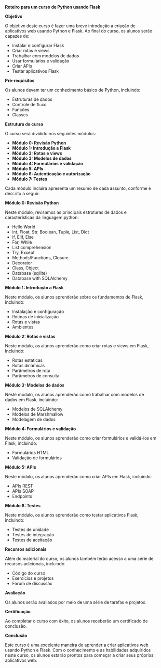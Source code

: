 **Roteiro para um curso de Python usando Flask**

**Objetivo**

O objetivo deste curso é fazer uma breve introdução a criação de aplicativos web usando Python e Flask. Ao final do curso, os alunos serão capazes de:

* Instalar e configurar Flask
* Criar rotas e views 
* Trabalhar com modelos de dados
* Usar formulários e validação
* Criar APIs
* Testar aplicativos Flask

**Pré-requisitos**

Os alunos devem ter um conhecimento básico de Python, incluindo:

* Estruturas de dados
* Controle de fluxo
* Funções
* Classes

**Estrutura do curso**

O curso será dividido nos seguintes módulos:

* **Módulo 0: Revisão Python**
* **Módulo 1: Introdução a Flask**
* **Módulo 2: Rotas e views**
* **Módulo 3: Modelos de dados**
* **Módulo 4: Formulários e validação**
* **Módulo 5: APIs**
* **Módulo 6: Autenticação e autorização**
* **Módulo 7: Testes**

Cada módulo incluirá apresenta um resumo de cada assunto, conforme é descrito a seguir:

**Módulo 0: Revisão Python**

Neste módulo, revisamos as principais estruturas de dados e características da linguagem python:

* Hello World
* Int, Float, Str, Boolean, Tuple, List, Dict
* If, Elif, Else
* For, While
* List comprehension
* Try, Except
* Methods/Functions, Closure 
* Decorator
* Class, Object
* Database (sqllite)
* Database with SQLAlchemy

**Módulo 1: Introdução a Flask**

Neste módulo, os alunos aprenderão sobre os fundamentos de Flask, incluindo:

* Instalação e configuração
* Rotinas de inicialização
* Rotas e vistas
* Ambientes

**Módulo 2: Rotas e vistas**

Neste módulo, os alunos aprenderão como criar rotas e views em Flask, incluindo:

* Rotas estáticas
* Rotas dinâmicas
* Parâmetros de rota
* Parâmetros de consulta

**Módulo 3: Modelos de dados**

Neste módulo, os alunos aprenderão como trabalhar com modelos de dados em Flask, incluindo:

* Modelos de SQLAlchemy
* Modelos de Marshmallow
* Modelagem de dados

**Módulo 4: Formulários e validação**

Neste módulo, os alunos aprenderão como criar formulários e validá-los em Flask, incluindo:

* Formulários HTML
* Validação de formulários

**Módulo 5: APIs**

Neste módulo, os alunos aprenderão como criar APIs em Flask, incluindo:

* APIs REST
* APIs SOAP
* Endpoints

**Módulo 6: Testes**

Neste módulo, os alunos aprenderão como testar aplicativos Flask, incluindo:

* Testes de unidade
* Testes de integração
* Testes de aceitação

**Recursos adicionais**

Além do material do curso, os alunos também terão acesso a uma série de recursos adicionais, incluindo:

* Código do curso
* Exercícios e projetos
* Fórum de discussão

**Avaliação**

Os alunos serão avaliados por meio de uma série de tarefas e projetos.

**Certificação**

Ao completar o curso com êxito, os alunos receberão um certificado de conclusão.

**Conclusão**

Este curso é uma excelente maneira de aprender a criar aplicativos web usando Python e Flask. Com o conhecimento e as habilidades adquiridos neste curso, os alunos estarão prontos para começar a criar seus próprios aplicativos web.